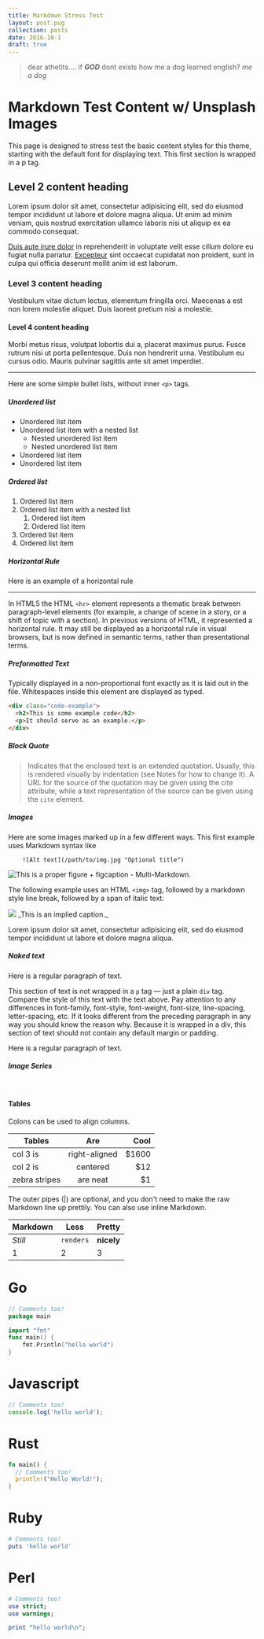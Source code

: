 ```yaml
---
title: Markdown Stress Test
layout: post.pug
collection: posts
date: 2016-10-1
draft: true
---
```

> dear athetits.... if ___GOD___ dont exists how me a dog learned english? <cite>me a dog</cite>

# Markdown Test Content w/ Unsplash Images

This page is designed to stress test the basic content styles for this theme, starting with the default font for displaying text. This first section is wrapped in a p tag.

## Level 2 content heading

Lorem ipsum dolor sit amet, consectetur adipisicing elit, sed do eiusmod tempor incididunt ut labore et dolore magna aliqua. Ut enim ad minim veniam, quis nostrud exercitation ullamco laboris nisi ut aliquip ex ea commodo consequat.

[Duis aute irure dolor]() in reprehenderit in voluptate velit esse cillum dolore eu fugiat nulla pariatur. [Excepteur]() sint occaecat cupidatat non proident, sunt in culpa qui officia deserunt mollit anim id est laborum.

### Level 3 content heading

Vestibulum vitae dictum lectus, elementum fringilla orci. Maecenas a est non lorem molestie aliquet. Duis laoreet pretium nisi a molestie.

#### Level 4 content heading

Morbi metus risus, volutpat lobortis dui a, placerat maximus purus. Fusce rutrum nisi ut porta pellentesque. Duis non hendrerit urna. Vestibulum eu cursus odio. Mauris pulvinar sagittis ante sit amet imperdiet.

---

Here are some simple bullet lists, without inner `<p>` tags.

##### Unordered list

- Unordered list item
- Unordered list item with a nested list
    - Nested unordered list item
    - Nested unordered list item
- Unordered list item
- Unordered list item

##### Ordered list

1. Ordered list item
2. Ordered list item with a nested list
    1. Ordered list item
    2. Ordered list item
3. Ordered list item
4. Ordered list item

##### Horizontal Rule

Here is an example of a horizontal rule

---

In HTML5 the HTML `<hr>` element represents a thematic break between paragraph-level elements (for example, a change of scene in a story, or a shift of topic with a section). In previous versions of HTML, it represented a horizontal rule. It may still be displayed as a horizontal rule in visual browsers, but is now defined in semantic terms, rather than presentational terms.


##### Preformatted Text

Typically displayed in a non-proportional font exactly as it is laid out in the file. Whitespaces inside this element are displayed as typed.

```html
<div class="code-example">
  <h2>This is some example code</h2>
  <p>It should serve as an example.</p>
</div>
```

##### Block Quote

> Indicates that the enclosed text is an extended quotation. Usually, this is rendered visually by indentation (see Notes for how to change it). A URL for the source of the quotation may be given using the cite attribute, while a text representation of the source can be given using the `cite` element.


##### Images

Here are some images marked up in a few different ways. This first example uses Markdown syntax like

```
    ![Alt text](/path/to/img.jpg "Optional title")
```


![This is a proper figure + figcaption - Multi-Markdown.](https://source.unsplash.com/2Q8zDWkj0Yw/400x225)



The following example uses an HTML `<img>` tag, followed by a markdown style line break, followed by a span of italic text:

<img src="https://source.unsplash.com/2Q8zDWkj0Yw/400x225">
_This is an implied caption._

Lorem ipsum dolor sit amet, consectetur adipisicing elit, sed do eiusmod tempor incididunt ut labore et dolore magna aliqua.


##### Naked text

Here is a regular paragraph of text.

<div>This section of text is not wrapped in a <code>p</code> tag — just a plain <code>div</code> tag. Compare the style of this text with the text above. Pay attention to any differences in font-family, font-style, font-weight, font-size, line-spacing, letter-spacing, etc. If it looks different from the preceding paragraph in any way you should know the reason why. Because it is wrapped in a div, this section of text should not contain any default margin or padding. </div>

Here is a regular paragraph of text.

##### Image Series

<div class="thumbs">
<img src="https://source.unsplash.com/2Q8zDWkj0Yw/400x225" alt="">
<img src="https://source.unsplash.com/cFplR9ZGnAk/400x225" alt="">
<img src="https://source.unsplash.com/DSwBHyWKiVw/400x225" alt="">
<img src="https://source.unsplash.com/Yvaej69Nuyw/400x225" alt="">
<img src="https://source.unsplash.com/e-S-Pe2EmrE/400x225" alt="">
<img src="https://source.unsplash.com/74ytEYcOJDc/400x225" alt="">
<img src="https://source.unsplash.com/l61smgU3Y7w/400x225" alt="">
<img src="https://source.unsplash.com/Pk8t4cL2pkw/400x225" alt="">
</div>

#### Tables

Colons can be used to align columns.

| Tables        | Are           | Cool  |
| ------------- |:-------------:| -----:|
| col 3 is      | right-aligned | $1600 |
| col 2 is      | centered      |   $12 |
| zebra stripes | are neat      |    $1 |

The outer pipes (|) are optional, and you don't need to make the raw Markdown line up prettily. You can also use inline Markdown.

Markdown | Less | Pretty
--- | --- | ---
*Still* | `renders` | **nicely**
1 | 2 | 3


# Go
```go
// Comments too!
package main

import "fmt"
func main() {
    fmt.Println("hello world")
}
```

# Javascript
```javascript
// Comments too!
console.log('hello world');
```

# Rust
```rust
fn main() {
  // Comments too!
  println!("Hello World!");
}
```

# Ruby
```ruby
# Comments too!
puts 'hello world'
```

# Perl
```perl
# Comments too!
use strict;
use warnings;

print "hello world\n";
```